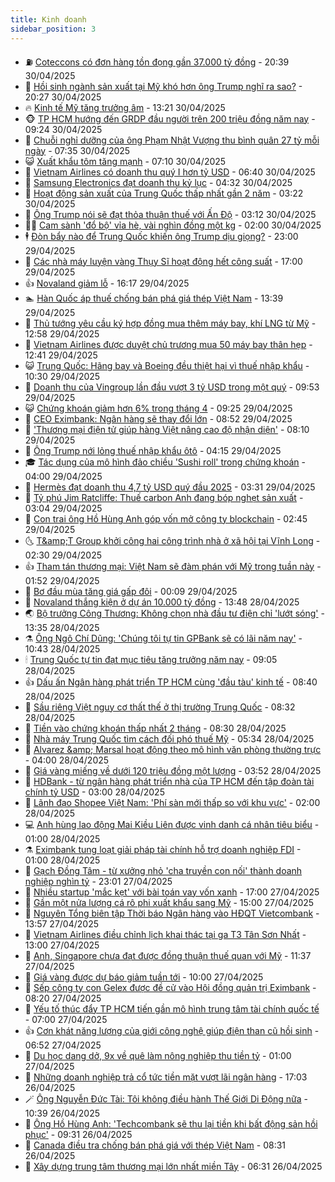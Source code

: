 ```yaml
---
title: Kinh doanh
sidebar_position: 3
---
```


<!-- vnexpress-kinh-doanh:START -->
- ⛽️ [Coteccons có đơn hàng tồn đọng gần 37.000 tỷ đồng](https://vnexpress.net/coteccons-co-don-hang-ton-dong-gan-37-000-ty-dong-4880498.html) - 20:39 30/04/2025
- 🐲 [Hồi sinh ngành sản xuất tại Mỹ khó hơn ông Trump nghĩ ra sao?](https://vnexpress.net/hoi-sinh-nganh-san-xuat-tai-my-kho-hon-ong-trump-nghi-ra-sao-4880291.html) - 20:27 30/04/2025
- 🔥 [Kinh tế Mỹ tăng trưởng âm](https://vnexpress.net/kinh-te-my-tang-truong-am-4880519.html) - 13:21 30/04/2025
- 🐵 [TP HCM hướng đến GRDP đầu người trên 200 triệu đồng năm nay](https://vnexpress.net/tp-hcm-huong-den-grdp-dau-nguoi-tren-200-trieu-dong-nam-nay-4880415.html) - 09:24 30/04/2025
- 🦅 [Chuỗi nghỉ dưỡng của ông Phạm Nhật Vượng thu bình quân 27 tỷ mỗi ngày](https://vnexpress.net/chuoi-nghi-duong-cua-ong-pham-nhat-vuong-thu-binh-quan-27-ty-moi-ngay-4880430.html) - 07:35 30/04/2025
- 😺 [Xuất khẩu tôm tăng mạnh](https://vnexpress.net/xuat-khau-tom-tang-manh-4880436.html) - 07:10 30/04/2025
- 🤩 [Vietnam Airlines có doanh thu quý I hơn tỷ USD](https://vnexpress.net/vietnam-airlines-co-doanh-thu-quy-i-hon-ty-usd-4880437.html) - 06:40 30/04/2025
- 🌮 [Samsung Electronics đạt doanh thu kỷ lục](https://vnexpress.net/samsung-electronics-dat-doanh-thu-ky-luc-4880358.html) - 04:32 30/04/2025
- 🧰 [Hoạt động sản xuất của Trung Quốc thấp nhất gần 2 năm](https://vnexpress.net/hoat-dong-san-xuat-cua-trung-quoc-thap-nhat-gan-2-nam-4880377.html) - 03:22 30/04/2025
- 🤔 [Ông Trump nói sẽ đạt thỏa thuận thuế với Ấn Độ](https://vnexpress.net/ong-trump-noi-se-dat-thoa-thuan-thue-voi-an-do-4880357.html) - 03:12 30/04/2025
- 🧑‍💻 [Cam sành &#39;đổ bộ&#39; vỉa hè, vài nghìn đồng một kg](https://vnexpress.net/cam-sanh-do-bo-via-he-vai-nghin-dong-mot-kg-4880135.html) - 02:00 30/04/2025
- 🕴 [Đòn bẩy nào để Trung Quốc khiến ông Trump dịu giọng?](https://vnexpress.net/don-bay-nao-de-trung-quoc-khien-ong-trump-diu-giong-4879456.html) - 23:00 29/04/2025
- 🦩 [Các nhà máy luyện vàng Thụy Sĩ hoạt động hết công suất](https://vnexpress.net/cac-nha-may-luyen-vang-thuy-si-hoat-dong-het-cong-suat-4880273.html) - 17:00 29/04/2025
- 👍 [Novaland giảm lỗ](https://vnexpress.net/novaland-giam-lo-4880294.html) - 16:17 29/04/2025
- 🏊 [Hàn Quốc áp thuế chống bán phá giá thép Việt Nam](https://vnexpress.net/han-quoc-ap-thue-chong-ban-pha-gia-thep-viet-nam-4880271.html) - 13:39 29/04/2025
- 🤡 [Thủ tướng yêu cầu ký hợp đồng mua thêm máy bay, khí LNG từ Mỹ](https://vnexpress.net/thu-tuong-yeu-cau-ky-hop-dong-mua-them-may-bay-khi-lng-tu-my-4880252.html) - 12:58 29/04/2025
- 👀 [Vietnam Airlines được duyệt chủ trương mua 50 máy bay thân hẹp](https://vnexpress.net/vietnam-airlines-duoc-duyet-chu-truong-mua-50-may-bay-than-hep-4880249.html) - 12:41 29/04/2025
- 😺 [Trung Quốc: Hãng bay và Boeing đều thiệt hại vì thuế nhập khẩu](https://vnexpress.net/trung-quoc-hang-bay-va-boeing-deu-thiet-hai-vi-thue-nhap-khau-4880124.html) - 10:30 29/04/2025
- 🦣 [Doanh thu của Vingroup lần đầu vượt 3 tỷ USD trong một quý](https://vnexpress.net/doanh-thu-cua-vingroup-lan-dau-vuot-3-ty-usd-trong-mot-quy-4880197.html) - 09:53 29/04/2025
- 😺 [Chứng khoán giảm hơn 6% trong tháng 4](https://vnexpress.net/chung-khoan-giam-hon-6-trong-thang-4-4880190.html) - 09:25 29/04/2025
- 💼 [CEO Eximbank: Ngân hàng sẽ thay đổi lớn](https://vnexpress.net/ceo-eximbank-ngan-hang-se-thay-doi-lon-4880128.html) - 08:52 29/04/2025
- 🤗 [&#39;Thương mại điện tử giúp hàng Việt nâng cao độ nhận diện&#39;](https://vnexpress.net/thuong-mai-dien-tu-giup-hang-viet-nang-cao-do-nhan-dien-4880127.html) - 08:10 29/04/2025
- 👀 [Ông Trump nới lỏng thuế nhập khẩu ôtô](https://vnexpress.net/ong-trump-noi-long-thue-nhap-khau-oto-4879968.html) - 04:15 29/04/2025
- 🎓 [Tác dụng của mô hình đảo chiều &#39;Sushi roll&#39; trong chứng khoán](https://vnexpress.net/tac-dung-cua-mo-hinh-dao-chieu-sushi-roll-trong-chung-khoan-4879948.html) - 04:00 29/04/2025
- 🗽 [Hermès đạt doanh thu 4,7 tỷ USD quý đầu 2025](https://vnexpress.net/hermes-dat-doanh-thu-4-7-ty-usd-quy-dau-2025-4878025.html) - 03:31 29/04/2025
- 🚀 [Tỷ phú Jim Ratcliffe: Thuế carbon Anh đang bóp nghẹt sản xuất](https://vnexpress.net/ty-phu-jim-ratcliffe-thue-carbon-anh-dang-bop-nghet-san-xuat-4879907.html) - 03:04 29/04/2025
- 🤗 [Con trai ông Hồ Hùng Anh góp vốn mở công ty blockchain](https://vnexpress.net/con-trai-ong-ho-hung-anh-gop-von-mo-cong-ty-blockchain-4879946.html) - 02:45 29/04/2025
- 🌜 [T&amp;amp;T Group khởi công hai công trình nhà ở xã hội tại Vĩnh Long](https://vnexpress.net/t-t-group-khoi-cong-hai-cong-trinh-nha-o-xa-hoi-tai-vinh-long-4879567.html) - 02:30 29/04/2025
- 👍 [Tham tán thương mại: Việt Nam sẽ đàm phán với Mỹ trong tuần này](https://vnexpress.net/tham-tan-thuong-mai-viet-nam-se-dam-phan-voi-my-trong-tuan-nay-4879911.html) - 01:52 29/04/2025
- 🤖 [Bơ đầu mùa tăng giá gấp đôi](https://vnexpress.net/bo-dau-mua-tang-gia-gap-doi-4879634.html) - 00:09 29/04/2025
- 🫣 [Novaland thắng kiện ở dự án 10.000 tỷ đồng](https://vnexpress.net/novaland-thang-kien-o-du-an-10-000-ty-dong-4879733.html) - 13:48 28/04/2025
- 🌏 [Bộ trưởng Công Thương: Không chọn nhà đầu tư điện chỉ &#39;lướt sóng&#39;](https://vnexpress.net/bo-truong-cong-thuong-khong-chon-nha-dau-tu-dien-chi-luot-song-4879799.html) - 13:35 28/04/2025
- ⚗️ [Ông Ngô Chí Dũng: &#39;Chúng tôi tự tin GPBank sẽ có lãi năm nay&#39;](https://vnexpress.net/ong-ngo-chi-dung-chung-toi-tu-tin-gpbank-se-co-lai-nam-nay-4879764.html) - 10:43 28/04/2025
- 🕯 [Trung Quốc tự tin đạt mục tiêu tăng trưởng năm nay](https://vnexpress.net/trung-quoc-tu-tin-dat-muc-tieu-tang-truong-nam-nay-4879631.html) - 09:05 28/04/2025
- 👍 [Dấu ấn Ngân hàng phát triển TP HCM cùng &#39;đầu tàu&#39; kinh tế](https://vnexpress.net/dau-an-ngan-hang-phat-trien-tp-hcm-cung-dau-tau-kinh-te-4879645.html) - 08:40 28/04/2025
- 🤠 [Sầu riêng Việt nguy cơ thất thế ở thị trường Trung Quốc](https://vnexpress.net/sau-rieng-viet-nguy-co-that-the-o-thi-truong-trung-quoc-4877944.html) - 08:32 28/04/2025
- 🌊 [Tiền vào chứng khoán thấp nhất 2 tháng](https://vnexpress.net/tien-vao-chung-khoan-thap-nhat-2-thang-4879691.html) - 08:30 28/04/2025
- 🌈 [Nhà máy Trung Quốc tìm cách đối phó thuế Mỹ](https://vnexpress.net/nha-may-trung-quoc-tim-cach-doi-pho-thue-my-4879554.html) - 05:34 28/04/2025
- 🥳 [Alvarez &amp;amp; Marsal hoạt động theo mô hình văn phòng thường trực](https://vnexpress.net/alvarez-marsal-hoat-dong-theo-mo-hinh-van-phong-thuong-truc-4879563.html) - 04:00 28/04/2025
- 🐻 [Giá vàng miếng về dưới 120 triệu đồng một lượng](https://vnexpress.net/gia-vang-mieng-giam-con-120-trieu-dong-mot-luong-4879562.html) - 03:52 28/04/2025
- 💫 [HDBank - từ ngân hàng phát triển nhà của TP HCM đến tập đoàn tài chính tỷ USD](https://vnexpress.net/hdbank-tu-ngan-hang-phat-trien-nha-cua-tp-hcm-den-tap-doan-tai-chinh-ty-usd-4878871.html) - 03:00 28/04/2025
- 🤩 [Lãnh đạo Shopee Việt Nam: &#39;Phí sàn mới thấp so với khu vực&#39;](https://vnexpress.net/lanh-dao-shopee-viet-nam-phi-san-moi-thap-so-voi-khu-vuc-4878631.html) - 02:00 28/04/2025
- 💻 [Anh hùng lao động Mai Kiều Liên được vinh danh cá nhân tiêu biểu](https://vnexpress.net/anh-hung-lao-dong-mai-kieu-lien-duoc-vinh-danh-ca-nhan-tieu-bieu-4879102.html) - 01:00 28/04/2025
- ⚗️ [Eximbank tung loạt giải pháp tài chính hỗ trợ doanh nghiệp FDI](https://vnexpress.net/eximbank-tung-loat-giai-phap-tai-chinh-ho-tro-doanh-nghiep-fdi-4878915.html) - 01:00 28/04/2025
- 🌈 [Gạch Đồng Tâm - từ xưởng nhỏ &#39;cha truyền con nối&#39; thành doanh nghiệp nghìn tỷ](https://vnexpress.net/gach-dong-tam-tu-xuong-nho-cha-truyen-con-noi-thanh-doanh-nghiep-nghin-ty-4879353.html) - 23:01 27/04/2025
- 🌝 [Nhiều startup &#39;mắc kẹt&#39; với bài toán vay vốn xanh](https://vnexpress.net/nhieu-startup-mac-ket-voi-bai-toan-vay-von-xanh-4878397.html) - 17:00 27/04/2025
- 🥸 [Gần một nửa lượng cá rô phi xuất khẩu sang Mỹ](https://vnexpress.net/gan-mot-nua-luong-ca-ro-phi-xuat-khau-sang-my-4879315.html) - 15:00 27/04/2025
- 🦆 [Nguyên Tổng biên tập Thời báo Ngân hàng vào HĐQT Vietcombank](https://vnexpress.net/nguyen-tong-bien-tap-thoi-bao-ngan-hang-vao-hdqt-vietcombank-4879309.html) - 13:57 27/04/2025
- 🌋 [Vietnam Airlines điều chỉnh lịch khai thác tại ga T3 Tân Sơn Nhất](https://vnexpress.net/vietnam-airlines-dieu-chinh-lich-khai-thac-tai-ga-t3-tan-son-nhat-4879308.html) - 13:00 27/04/2025
- 🦍 [Anh, Singapore chưa đạt được đồng thuận thuế quan với Mỹ](https://vnexpress.net/anh-singapore-chua-dat-duoc-dong-thuan-thue-quan-voi-my-4879295.html) - 11:37 27/04/2025
- 🤔 [Giá vàng được dự báo giảm tuần tới](https://vnexpress.net/gia-vang-duoc-du-bao-giam-tuan-toi-4879244.html) - 10:00 27/04/2025
- 🧰 [Sếp công ty con Gelex được đề cử vào Hội đồng quản trị Eximbank](https://vnexpress.net/sep-cong-ty-con-gelex-duoc-de-cu-vao-hoi-dong-quan-tri-eximbank-4879254.html) - 08:20 27/04/2025
- 🌝 [Yếu tố thúc đẩy TP HCM tiến gần mô hình trung tâm tài chính quốc tế](https://vnexpress.net/yeu-to-thuc-day-tp-hcm-tien-gan-mo-hinh-trung-tam-tai-chinh-quoc-te-4878870.html) - 07:00 27/04/2025
- 👍 [Cơn khát năng lượng của giới công nghệ giúp điện than cũ hồi sinh](https://vnexpress.net/con-khat-nang-luong-cua-gioi-cong-nghe-giup-dien-than-cu-hoi-sinh-4879198.html) - 06:52 27/04/2025
- 🗽 [Du học dang dở, 9x về quê làm nông nghiệp thu tiền tỷ](https://vnexpress.net/du-hoc-dang-do-9x-ve-que-lam-nong-nghiep-thu-tien-ty-4873058.html) - 01:00 27/04/2025
- 🐎 [Những doanh nghiệp trả cổ tức tiền mặt vượt lãi ngân hàng](https://vnexpress.net/nhung-doanh-nghiep-tra-co-tuc-tien-mat-vuot-lai-ngan-hang-4869202.html) - 17:03 26/04/2025
- 🪄 [Ông Nguyễn Đức Tài: Tôi không điều hành Thế Giới Di Động nữa](https://vnexpress.net/ong-nguyen-duc-tai-toi-khong-dieu-hanh-the-gioi-di-dong-nua-4879075.html) - 10:39 26/04/2025
- 🎊 [Ông Hồ Hùng Anh: &#39;Techcombank sẽ thu lại tiền khi bất động sản hồi phục&#39;](https://vnexpress.net/ong-ho-hung-anh-techcombank-se-thu-lai-tien-khi-bat-dong-san-hoi-phuc-4879073.html) - 09:31 26/04/2025
- 🗽 [Canada điều tra chống bán phá giá với thép Việt Nam](https://vnexpress.net/canada-dieu-tra-chong-ban-pha-gia-voi-thep-viet-nam-4879029.html) - 08:31 26/04/2025
- 🦩 [Xây dựng trung tâm thương mại lớn nhất miền Tây](https://vnexpress.net/xay-dung-trung-tam-thuong-mai-lon-nhat-mien-tay-4878971.html) - 06:31 26/04/2025<!-- vnexpress-kinh-doanh:END -->
